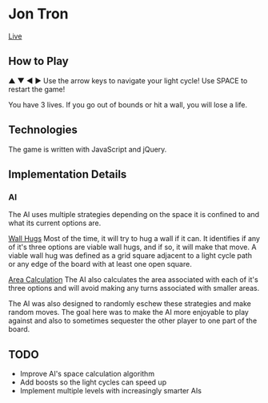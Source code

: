 # Jon Tron

[Live](http://www.jon-tron.com)

## How to Play

▲ ▼ ◀ ▶ Use the arrow keys to navigate your light cycle!
Use SPACE to restart the game!

You have 3 lives. If you go out of bounds or hit a wall, you will lose a life.

## Technologies

The game is written with JavaScript and jQuery.

## Implementation Details

### AI

The AI uses multiple strategies depending on the space it is confined to and what its current options are.

[Wall Hugs][wall-hugs]
Most of the time, it will try to hug a wall if it can. It identifies if any of it's three options are viable wall hugs, and if so, it will make that move. A viable wall hug was defined as a grid square adjacent to a light cycle path or any edge of the board with at least one open square.

[Area Calculation][area-calculation]
The AI also calculates the area associated with each of it's three options and will avoid making any turns associated with smaller areas.

The AI was also designed to randomly eschew these strategies and make random moves. The goal here was to make the AI more enjoyable to play against and also to sometimes sequester the other player to one part of the board.

[area-calculation]: https://github.com/jon-elofson/jon-tron/blob/master/js/ai.js#L178
[wall-hugs]: https://github.com/jon-elofson/jon-tron/blob/master/js/ai.js#L147

## TODO

  * Improve AI's space calculation algorithm
  * Add boosts so the light cycles can speed up
  * Implement multiple levels with increasingly smarter AIs
